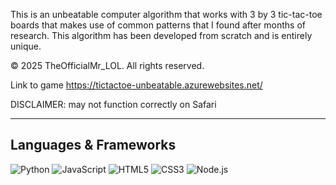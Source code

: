 This is an unbeatable computer algorithm that works with 3 by 3 tic-tac-toe boards that makes
use of common patterns that I found after months of research.
This algorithm has been developed from scratch and is entirely unique.

© 2025 TheOfficialMr_LOL. All rights reserved.


Link to game
https://tictactoe-unbeatable.azurewebsites.net/

DISCLAIMER: may not function correctly on Safari

---

## Languages & Frameworks

![Python](https://img.shields.io/badge/Python-3776AB?style=for-the-badge&logo=python&logoColor=white)
![JavaScript](https://img.shields.io/badge/JavaScript-F7DF1E?style=for-the-badge&logo=javascript&logoColor=black)
![HTML5](https://img.shields.io/badge/HTML5-E34F26?style=for-the-badge&logo=html5&logoColor=white)
![CSS3](https://img.shields.io/badge/CSS3-1572B6?style=for-the-badge&logo=css3&logoColor=white)
![Node.js](https://img.shields.io/badge/Node.js-339933?style=for-the-badge&logo=nodedotjs&logoColor=white)
